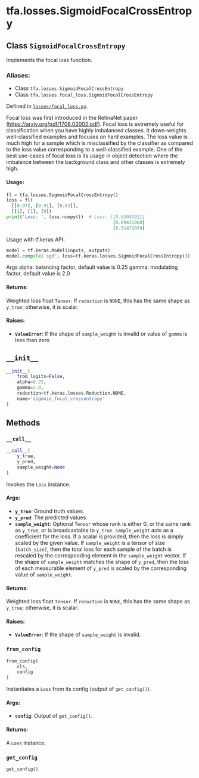 <div itemscope itemtype="http://developers.google.com/ReferenceObject">
<meta itemprop="name" content="tfa.losses.SigmoidFocalCrossEntropy" />
<meta itemprop="path" content="Stable" />
<meta itemprop="property" content="__call__"/>
<meta itemprop="property" content="__init__"/>
<meta itemprop="property" content="from_config"/>
<meta itemprop="property" content="get_config"/>
</div>

# tfa.losses.SigmoidFocalCrossEntropy

## Class `SigmoidFocalCrossEntropy`

Implements the focal loss function.



### Aliases:

* Class `tfa.losses.SigmoidFocalCrossEntropy`
* Class `tfa.losses.focal_loss.SigmoidFocalCrossEntropy`



Defined in [`losses/focal_loss.py`](https://github.com/tensorflow/addons/tree/0.4-release/tensorflow_addons/losses/focal_loss.py).

<!-- Placeholder for "Used in" -->

Focal loss was first introduced in the RetinaNet paper
(https://arxiv.org/pdf/1708.02002.pdf). Focal loss is extremely useful for
classification when you have highly imbalanced classes. It down-weights
well-classified examples and focuses on hard examples. The loss value is
much high for a sample which is misclassified by the classifier as compared
to the loss value corresponding to a well-classified example. One of the
best use-cases of focal loss is its usage in object detection where the
imbalance between the background class and other classes is extremely high.

#### Usage:



```python
fl = tfa.losses.SigmoidFocalCrossEntropy()
loss = fl(
  [[0.97], [0.91], [0.03]],
  [[1], [1], [0])
print('Loss: ', loss.numpy())  # Loss: [[0.03045921]
                                        [0.09431068]
                                        [0.31471074]
```
Usage with tf.keras API:

```python
model = tf.keras.Model(inputs, outputs)
model.compile('sgd', loss=tf.keras.losses.SigmoidFocalCrossEntropy())
```

Args
  alpha: balancing factor, default value is 0.25
  gamma: modulating factor, default value is 2.0

#### Returns:

Weighted loss float `Tensor`. If `reduction` is `NONE`, this has the same
    shape as `y_true`; otherwise, it is scalar.



#### Raises:


* <b>`ValueError`</b>: If the shape of `sample_weight` is invalid or value of
  `gamma` is less than zero

<h2 id="__init__"><code>__init__</code></h2>

``` python
__init__(
    from_logits=False,
    alpha=0.25,
    gamma=2.0,
    reduction=tf.keras.losses.Reduction.NONE,
    name='sigmoid_focal_crossentropy'
)
```






## Methods

<h3 id="__call__"><code>__call__</code></h3>

``` python
__call__(
    y_true,
    y_pred,
    sample_weight=None
)
```

Invokes the `Loss` instance.


#### Args:


* <b>`y_true`</b>: Ground truth values.
* <b>`y_pred`</b>: The predicted values.
* <b>`sample_weight`</b>: Optional `Tensor` whose rank is either 0, or the same rank
  as `y_true`, or is broadcastable to `y_true`. `sample_weight` acts as a
  coefficient for the loss. If a scalar is provided, then the loss is
  simply scaled by the given value. If `sample_weight` is a tensor of size
  `[batch_size]`, then the total loss for each sample of the batch is
  rescaled by the corresponding element in the `sample_weight` vector. If
  the shape of `sample_weight` matches the shape of `y_pred`, then the
  loss of each measurable element of `y_pred` is scaled by the
  corresponding value of `sample_weight`.


#### Returns:

Weighted loss float `Tensor`. If `reduction` is `NONE`, this has the same
  shape as `y_true`; otherwise, it is scalar.



#### Raises:


* <b>`ValueError`</b>: If the shape of `sample_weight` is invalid.

<h3 id="from_config"><code>from_config</code></h3>

``` python
from_config(
    cls,
    config
)
```

Instantiates a `Loss` from its config (output of `get_config()`).


#### Args:


* <b>`config`</b>: Output of `get_config()`.


#### Returns:

A `Loss` instance.


<h3 id="get_config"><code>get_config</code></h3>

``` python
get_config()
```






